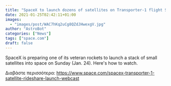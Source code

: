 ```yaml
---
title: "SpaceX to launch dozens of satellites on Transporter-1 flight Sunday and you can watch it live"
date: 2021-01-25T02:42:11+01:00
images:
  - "images/post/WAC7hKq2uCg8QZdJHwexgV.jpg"
author: "AstroBot"
categories: ["News"]
tags: ["space.com"]
draft: false
---
```


SpaceX is preparing one of its veteran rockets to launch a stack of small satellites into space on Sunday (Jan. 24). Here's how to watch. 

Διαβάστε περισσότερα: https://www.space.com/spacex-transporter-1-satellite-rideshare-launch-webcast
